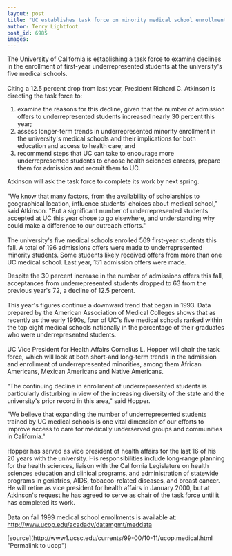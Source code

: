 ```yaml
---
layout: post
title: "UC establishes task force on minority medical school enrollment"
author: Terry Lightfoot
post_id: 6985
images:
---
```


<p>
  <a href="mailto:stephens@cats.ucsc.edu"></a>
</p>
<p>
  The University of California is establishing a task force to examine declines in the enrollment of first-year underrepresented students at the university's five medical schools.<br>
  <br>
  Citing a 12.5 percent drop from last year, President Richard C. Atkinson is directing the task force to:
</p>
<ol>
  <li>examine the reasons for this decline, given that the number of admission offers to underrepresented students increased nearly 30 percent this year;
  </li>
  <li>assess longer-term trends in underrepresented minority enrollment in the university's medical schools and their implications for both education and access to health care; and
  </li>
  <li>recommend steps that UC can take to encourage more underrepresented students to choose health sciences careers, prepare them for admission and recruit them to UC.
  </li>
</ol>
<p>
  Atkinson will ask the task force to complete its work by next spring.<br>
  <br>
  "We know that many factors, from the availability of scholarships to geographical location, influence students' choices about medical school," said Atkinson. "But a significant number of underrepresented students accepted at UC this year chose to go elsewhere, and understanding why could make a difference to our outreach efforts."<br>
  <br>
  The university's five medical schools enrolled 569 first-year students this fall. A total of 196 admissions offers were made to underrepresented minority students. Some students likely received offers from more than one UC medical school. Last year, 151 admission offers were made.
</p>
<p>
  Despite the 30 percent increase in the number of admissions offers this fall, acceptances from underrepresented students dropped to 63 from the previous year's 72, a decline of 12.5 percent.<br>
  <br>
  This year's figures continue a downward trend that began in 1993. Data prepared by the American Association of Medical Colleges shows that as recently as the early 1990s, four of UC's five medical schools ranked within the top eight medical schools nationally in the percentage of their graduates who were underrepresented students.<br>
  <br>
  UC Vice President for Health Affairs Cornelius L. Hopper will chair the task force, which will look at both short-and long-term trends in the admission and enrollment of underrepresented minorities, among them African Americans, Mexican Americans and Native Americans.<br>
  <br>
  "The continuing decline in enrollment of underrepresented students is particularly disturbing in view of the increasing diversity of the state and the university's prior record in this area," said Hopper.
</p>
<p>
  "We believe that expanding the number of underrepresented students trained by UC medical schools is one vital dimension of our efforts to improve access to care for medically underserved groups and communities in California."<br>
  <br>
  Hopper has served as vice president of health affairs for the last 16 of his 20 years with the university. His responsibilities include long-range planning for the health sciences, liaison with the California Legislature on health sciences education and clinical programs, and administration of statewide programs in geriatrics, AIDS, tobacco-related diseases, and breast cancer. He will retire as vice president for health affairs in January 2000, but at Atkinson's request he has agreed to serve as chair of the task force until it has completed its work.<br>
  <br>
  Data on fall 1999 medical school enrollments is available at:<br>
  <a href="http://www.ucop.edu/acadadv/datamgmt/meddata">http://www.ucop.edu/acadadv/datamgmt/meddata</a><br>
</p>
<p>

</p>
[source](http://www1.ucsc.edu/currents/99-00/10-11/ucop.medical.html "Permalink to ucop")
